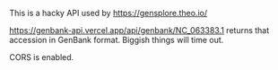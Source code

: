This is a hacky API used by https://gensplore.theo.io/


https://genbank-api.vercel.app/api/genbank/NC_063383.1 returns that accession in GenBank format. Biggish things will time out.

CORS is enabled.
